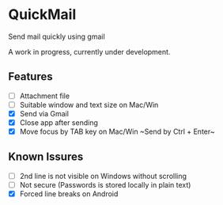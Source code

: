 # QuickMail
Send mail quickly using gmail

A work in progress, currently under development.

## Features

- [ ] Attachment file
- [ ] Suitable window and text size on Mac/Win 
- [x] Send via Gmail
- [x] Close app after sending
- [x] Move focus by TAB key on Mac/Win ~Send by Ctrl + Enter~

## Known Issures

- [ ] 2nd line is not visible on Windows without scrolling
- [ ] Not secure (Passwords is stored locally in plain text)
- [x] Forced line breaks on Android
